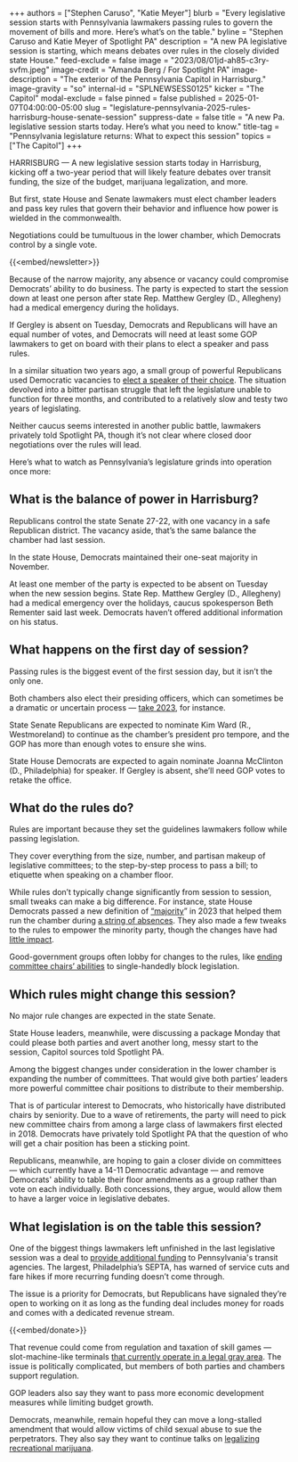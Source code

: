 +++
authors = ["Stephen Caruso", "Katie Meyer"]
blurb = "Every legislative session starts with Pennsylvania lawmakers passing rules to govern the movement of bills and more. Here’s what’s on the table."
byline = "Stephen Caruso and Katie Meyer of Spotlight PA"
description = "A new PA legislative session is starting, which means debates over rules in the closely divided state House."
feed-exclude = false
image = "2023/08/01jd-ah85-c3ry-svfm.jpeg"
image-credit = "Amanda Berg / For Spotlight PA"
image-description = "The exterior of the Pennsylvania Capitol in Harrisburg."
image-gravity = "so"
internal-id = "SPLNEWSESS0125"
kicker = "The Capitol"
modal-exclude = false
pinned = false
published = 2025-01-07T04:00:00-05:00
slug = "legislature-pennsylvania-2025-rules-harrisburg-house-senate-session"
suppress-date = false
title = "A new Pa. legislative session starts today. Here’s what you need to know."
title-tag = "Pennsylvania legislature returns: What to expect this session"
topics = ["The Capitol"]
+++

HARRISBURG — A new legislative session starts today in Harrisburg, kicking off a two-year period that will likely feature debates over transit funding, the size of the budget, marijuana legalization, and more.

But first, state House and Senate lawmakers must elect chamber leaders and pass key rules that govern their behavior and influence how power is wielded in the commonwealth.

Negotiations could be tumultuous in the lower chamber, which Democrats control by a single vote.

{{<embed/newsletter>}}

Because of the narrow majority, any absence or vacancy could compromise Democrats’ ability to do business. The party is expected to start the session down at least one person after state Rep. Matthew Gergley (D., Allegheny) had a medical emergency during the holidays.

If Gergley is absent on Tuesday, Democrats and Republicans will have an equal number of votes, and Democrats will need at least some GOP lawmakers to get on board with their plans to elect a speaker and pass rules.

In a similar situation two years ago, a small group of powerful Republicans used Democratic vacancies to <a href="https://www.spotlightpa.org/news/2023/01/pa-midterm-election-2022-house-majority-democrats-speaker-election/">elect a speaker of their choice</a>. The situation devolved into a bitter partisan struggle that left the legislature unable to function for three months, and contributed to a relatively slow and testy two years of legislating.

Neither caucus seems interested in another public battle, lawmakers privately told Spotlight PA, though it’s not clear where closed door negotiations over the rules will lead.

Here’s what to watch as Pennsylvania’s legislature grinds into operation once more:

## What is the balance of power in Harrisburg?

Republicans control the state Senate 27-22, with one vacancy in a safe Republican district. The vacancy aside, that’s the same balance the chamber had last session.

In the state House, Democrats maintained their one-seat majority in November.

At least one member of the party is expected to be absent on Tuesday when the new session begins. State Rep. Matthew Gergley (D., Allegheny) had a medical emergency over the holidays, caucus spokesperson Beth Rementer said last week. Democrats haven’t offered additional information on his status.

## What happens on the first day of session?

Passing rules is the biggest event of the first session day, but it isn’t the only one.

Both chambers also elect their presiding officers, which can sometimes be a dramatic or uncertain process — <a href="https://www.spotlightpa.org/news/2023/01/pa-house-speaker-mark-rozzi/">take 2023</a>, for instance.

State Senate Republicans are expected to nominate Kim Ward (R., Westmoreland) to continue as the chamber’s president pro tempore, and the GOP has more than enough votes to ensure she wins.

State House Democrats are expected to again nominate Joanna McClinton (D., Philadelphia) for speaker. If Gergley is absent, she’ll need GOP votes to retake the office.

## What do the rules do?

Rules are important because they set the guidelines lawmakers follow while passing legislation.

They cover everything from the size, number, and partisan makeup of legislative committees; to the step-by-step process to pass a bill; to etiquette when speaking on a chamber floor.

While rules don’t typically change significantly from session to session, small tweaks can make a big difference. For instance, state House Democrats passed a new definition of <a href="https://www.spotlightpa.org/news/2023/04/pa-state-house-majority-definition-rules-twitter-blue/">“majority</a>” in 2023 that helped them run the chamber during <a href="https://www.spotlightpa.org/news/2025/01/pennsylvania-house-senate-legislature-special-elections-cost-million/">a string of absences</a>. They also made a few tweaks to the rules to empower the minority party, though the changes have had <a href="https://www.spotlightpa.org/news/2023/12/pennsylvania-state-house-rules-bipartisan-democrats-republicans-ineffective-rozzi/">little impact</a>.

Good-government groups often lobby for changes to the rules, like <a href="https://fairdistrictspa.com/updates/what-does-it-take-to-be-heard">ending committee chairs’ abilities</a> to single-handedly block legislation.

## Which rules might change this session?

No major rule changes are expected in the state Senate.

State House leaders, meanwhile, were discussing a package Monday that could please both parties and avert another long, messy start to the session, Capitol sources told Spotlight PA.

Among the biggest changes under consideration in the lower chamber is expanding the number of committees. That would give both parties’ leaders more powerful committee chair positions to distribute to their membership.

That is of particular interest to Democrats, who historically have distributed chairs by seniority. Due to a wave of retirements, the party will need to pick new committee chairs from among a large class of lawmakers first elected in 2018. Democrats have privately told Spotlight PA that the question of who will get a chair position has been a sticking point.

Republicans, meanwhile, are hoping to gain a closer divide on committees — which currently have a 14-11 Democratic advantage — and remove Democrats&#39; ability to table their floor amendments as a group rather than vote on each individually. Both concessions, they argue, would allow them to have a larger voice in legislative debates.

## What legislation is on the table this session?

One of the biggest things lawmakers left unfinished in the last legislative session was a deal to <a href="https://www.spotlightpa.org/news/2024/11/pennsylvania-septa-federal-highway-funding-governor-josh-shapiro/">provide additional funding</a> to Pennsylvania&#39;s transit agencies. The largest, Philadelphia’s SEPTA, has warned of service cuts and fare hikes if more recurring funding doesn’t come through.

The issue is a priority for Democrats, but Republicans have signaled they’re open to working on it as long as the funding deal includes money for roads and comes with a dedicated revenue stream.

{{<embed/donate>}}

That revenue could come from regulation and taxation of skill games — slot-machine-like terminals <a href="https://www.spotlightpa.org/news/2024/02/pennsylvania-governor-josh-shapiro-budget-skill-games-address-casinos-gambling/">that currently operate in a legal gray area</a>. The issue is politically complicated, but members of both parties and chambers support regulation.

GOP leaders also say they want to pass more economic development measures while limiting budget growth.

Democrats, meanwhile, remain hopeful they can move a long-stalled amendment that would allow victims of child sexual abuse to sue the perpetrators. They also say they want to continue talks on <a href="https://www.spotlightpa.org/news/2024/06/pennsylvania-marijuana-recreational-legislature-passage-budget-josh-shapiro/">legalizing recreational marijuana</a>.

